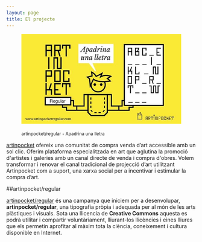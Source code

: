 ```yaml
---
layout: page
title: El projecte
---
```


<figure class="text-center">
	<img src="/public/img/00-verkami-apadrina-una-lletra-artinpocket-regular.jpg" alt="artinpocket/regular - Apadrina una lletra" title="artinpocket/regular - Apadrina una lletra">
	<figcaption>
		<p><small>artinpocket/regular - Apadrina una lletra</small></p>
	</figcaption>
</figure>

[artinpocket](http://www.artinpocket.cat/ "artinpocket, una comunitat de compra venda d’art accessible amb un sol clic") ofereix una comunitat de compra venda d’art accessible amb un sol clic. Oferim plataforma especialitzada en art que aglutina la promoció d'artistes i galeries amb un canal directe de venda i compra d'obres. Volem transformar i renovar el canal tradicional de projecció d’art utilitzant Artinpocket com a suport, una xarxa social per a incentivar i estimular la compra d’art.

##artinpocket/regular

[artinpocket/regular](#) és una campanya que iniciem per a desenvolupar, **artinpocket/regular**, una tipografia pròpia i adequada per al món de les arts plàstiques i visuals. Sota una llicencia de **Creative Commons** aquesta es podrà utilitar i compartir voluntàriament, lliurant-los llicències i eines lliures que els permetin aprofitar al màxim tota la ciència, coneixement i cultura disponible en Internet.